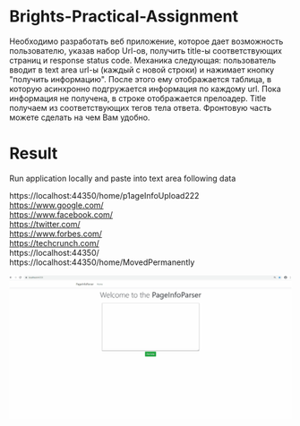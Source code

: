 # Brights-Practical-Assignment
Необходимо разработать веб приложение, которое дает возможность пользователю, указав набор Url-ов, получить title-ы соответствующих страниц и response status code. Механика следующая: пользователь вводит в text area url-ы (каждый с новой строки) и нажимает кнопку "получить информацию". После этого ему отображается таблица, в которую асинхронно подгружается информация по каждому url. Пока информация не получена, в  строке отображается прелоадер. Title получаем из соответствующих тегов тела ответа. Фронтовую часть можете сделать на чем Вам удобно.


# Result

Run application locally and paste into text area following data

https://localhost:44350/home/p1ageInfoUpload222 <br />
https://www.google.com/ <br />
https://www.facebook.com/ <br />
https://twitter.com/ <br />
https://www.forbes.com/ <br />
https://techcrunch.com/ <br />
https://localhost:44350/ <br />
https://localhost:44350/home/MovedPermanently <br />


![Alt text](https://github.com/YuraPas/Brights-Practical-Assignment/blob/master/demo.gif)
